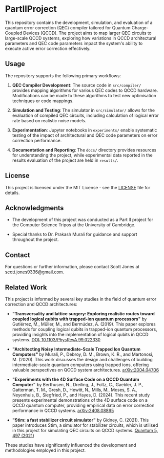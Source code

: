 # PartIIProject

This repository contains the development, simulation, and evaluation of a quantum error correction (QEC) compiler tailored for Quantum Charge-Coupled Devices (QCCD). The project aims to map larger QEC circuits to large-scale QCCD systems, exploring how variations in QCCD architectural parameters and QEC code parameters impact the system's ability to execute active error correction effectively.

## Usage

The repository supports the following primary workflows:

1. **QEC Compiler Development**: The source code in `src/compiler/` provides mapping algorithms for various QEC codes to QCCD hardware. Modifications can be made to these algorithms to test new optimisation techniques or code mappings.

2. **Simulation and Testing**: The simulator in `src/simulator/` allows for the evaluation of compiled QEC circuits, including calculation of logical error rate based on realistic noise models.

3. **Experimentation**: Jupyter notebooks in `experiments/` enable systematic testing of the impact of architectural and QEC code parameters on error correction performance. 

4. **Documentation and Reporting**: The `docs/` directory provides resources for understanding the project, while experimental data reported in the results evaluation of the project are held in `results/`.

## License

This project is licensed under the MIT License - see the [LICENSE](LICENSE) file for details.

## Acknowledgments

- The development of this project was conducted as a Part II project for the Computer Science Tripos at the University of Cambridge.

- Special thanks to Dr. Prakash Murali for guidance and support throughout the project.

## Contact

For questions or further information, please contact Scott Jones at scott.jones9336@gmail.com.

## Related Work

This project is informed by several key studies in the field of quantum error correction and QCCD architectures:

- **"Transversality and lattice surgery: Exploring realistic routes toward coupled logical qubits with trapped-ion quantum processors"** by Gutiérrez, M., Müller, M., and Bermúdez, A. (2019). This paper explores methods for coupling logical qubits in trapped-ion quantum processors, providing insights into the implementation of logical qubits in QCCD systems. [DOI: 10.1103/PhysRevA.99.022330](https://link.aps.org/doi/10.1103/PhysRevA.99.022330)

- **"Architecting Noisy Intermediate-Scale Trapped Ion Quantum Computers"** by Murali, P., Debroy, D. M., Brown, K. R., and Martonosi, M. (2020). This work discusses the design and challenges of building intermediate-scale quantum computers using trapped ions, offering valuable perspectives on QCCD system architectures. [arXiv:2004.04706](https://arxiv.org/abs/2004.04706)

- **"Experiments with the 4D Surface Code on a QCCD Quantum Computer"** by Berthusen, N., Dreiling, J., Foltz, C., Gaebler, J. P., Gatterman, T. M., Gresh, D., Hewitt, N., Mills, M., Moses, S. A., Neyenhuis, B., Siegfried, P., and Hayes, D. (2024). This recent study presents experimental demonstrations of the 4D surface code on a QCCD quantum computer, providing empirical data on error correction performance in QCCD systems. [arXiv:2408.08865](https://arxiv.org/abs/2408.08865)

- **"Stim: a fast stabilizer circuit simulator"** by Gidney, C. (2021). This paper introduces Stim, a simulator for stabilizer circuits, which is utilised in this project for simulating QEC circuits on QCCD systems. [Quantum 5, 497 (2021)](https://doi.org/10.22331/q-2021-07-06-497)

These studies have significantly influenced the development and methodologies employed in this project. 
